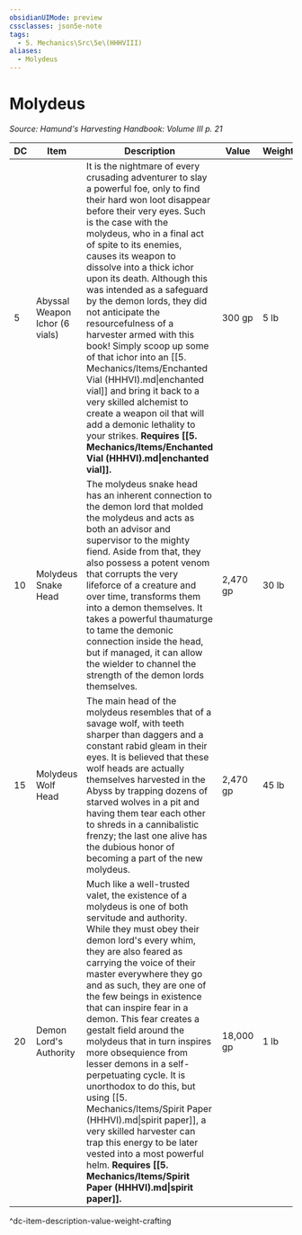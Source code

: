 ```yaml
---
obsidianUIMode: preview
cssclasses: json5e-note
tags:
  - 5. Mechanics\Src\5e\(HHHVIII)
aliases:
  - Molydeus
---
```

# Molydeus
*Source: Hamund's Harvesting Handbook: Volume III p. 21* 

| DC | Item | Description | Value | Weight | Crafting |
|----|------|-------------|-------|--------|----------|
| 5 | Abyssal Weapon Ichor (6 vials) | It is the nightmare of every crusading adventurer to slay a powerful foe, only to find their hard won loot disappear before their very eyes. Such is the case with the molydeus, who in a final act of spite to its enemies, causes its weapon to dissolve into a thick ichor upon its death. Although this was intended as a safeguard by the demon lords, they did not anticipate the resourcefulness of a harvester armed with this book! Simply scoop up some of that ichor into an [[5. Mechanics/Items/Enchanted Vial (HHHVI).md\|enchanted vial]] and bring it back to a very skilled alchemist to create a weapon oil that will add a demonic lethality to your strikes. **Requires [[5. Mechanics/Items/Enchanted Vial (HHHVI).md\|enchanted vial]].** | 300 gp | 5 lb | [[5. Mechanics/Items/Abyssal Oil (HHHVIII).md\|Abyssal Oil]] |
| 10 | Molydeus Snake Head | The molydeus snake head has an inherent connection to the demon lord that molded the molydeus and acts as both an advisor and supervisor to the mighty fiend. Aside from that, they also possess a potent venom that corrupts the very lifeforce of a creature and over time, transforms them into a demon themselves. It takes a powerful thaumaturge to tame the demonic connection inside the head, but if managed, it can allow the wielder to channel the strength of the demon lords themselves. | 2,470 gp | 30 lb | Staff of the Demon Tongue |
| 15 | Molydeus Wolf Head | The main head of the molydeus resembles that of a savage wolf, with teeth sharper than daggers and a constant rabid gleam in their eyes. It is believed that these wolf heads are actually themselves harvested in the Abyss by trapping dozens of starved wolves in a pit and having them tear each other to shreds in a cannibalistic frenzy; the last one alive has the dubious honor of becoming a part of the new molydeus. | 2,470 gp | 45 lb | Helm of Demon's Wrath |
| 20 | Demon Lord's Authority | Much like a well-trusted valet, the existence of a molydeus is one of both servitude and authority. While they must obey their demon lord's every whim, they are also feared as carrying the voice of their master everywhere they go and as such, they are one of the few beings in existence that can inspire fear in a demon. This fear creates a gestalt field around the molydeus that in turn inspires more obsequience from lesser demons in a self-perpetuating cycle. It is unorthodox to do this, but using [[5. Mechanics/Items/Spirit Paper (HHHVI).md\|spirit paper]], a very skilled harvester can trap this energy to be later vested into a most powerful helm. **Requires [[5. Mechanics/Items/Spirit Paper (HHHVI).md\|spirit paper]].** | 18,000 gp | 1 lb | Helm of Abyssal Domination |
^dc-item-description-value-weight-crafting
